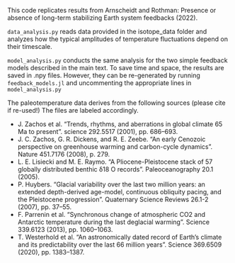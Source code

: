 This code replicates results from Arnscheidt and Rothman: Presence or absence of long-term stabilizing Earth system feedbacks (2022).

`data_analysis.py` reads data provided in the isotope_data folder and analyzes how the typical amplitudes of temperature fluctuations depend on their timescale.

`model_analysis.py` conducts the same analysis for the two simple feedback models described in the main text. To save time and space, the results are saved in .npy files. However, they can be re-generated by running `feedback_models.jl` and uncommenting the appropriate lines in `model_analysis.py`

The paleotemperature data derives from the following sources (please cite if re-used!) The files are labeled accordingly.

- J. Zachos et al. “Trends, rhythms, and aberrations in global climate 65 Ma to present”. science 292.5517 (2001), pp. 686–693.
- J. C. Zachos, G. R. Dickens, and R. E. Zeebe. “An early Cenozoic perspective on greenhouse
warming and carbon-cycle dynamics”. Nature 451.7176 (2008), p. 279.
- L. E. Lisiecki and M. E. Raymo. “A Pliocene-Pleistocene stack of 57 globally distributed benthic δ18 O records”. Paleoceanography 20.1 (2005).
- P. Huybers. “Glacial variability over the last two million years: an extended depth-derived age-model, continuous obliquity pacing, and the Pleistocene progression”. Quaternary Science Reviews 26.1-2 (2007), pp. 37–55.
- F. Parrenin et al. “Synchronous change of atmospheric CO2 and Antarctic temperature during the last deglacial warming”. Science 339.6123 (2013), pp. 1060–1063.
- T. Westerhold et al. “An astronomically dated record of Earth’s climate and its predictability over the last 66 million years”. Science 369.6509 (2020), pp. 1383–1387.

